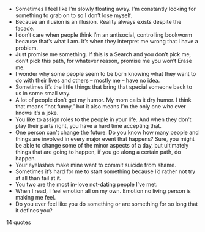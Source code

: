  - Sometimes I feel like I’m slowly floating away. I’m constantly looking for something to grab on to so I don’t lose myself.
 - Because an illusion is an illusion. Reality always exists despite the facade.
 - I don’t care when people think I’m an antisocial, controlling bookworm because that’s what I am. It’s when they interpret me wrong that I have a problem.
 - Just promise me something. If this is a Search and you don’t pick me, don’t pick this path, for whatever reason, promise me you won’t Erase me.
 - I wonder why some people seem to be born knowing what they want to do with their lives and others – mostly me – have no idea.
 - Sometimes it’s the little things that bring that special someone back to us in some small way.
 - A lot of people don’t get my humor. My mom calls it dry humor. I think that means “not funny,” but it also means I’m the only one who ever knows it’s a joke.
 - You like to assign roles to the people in your life. And when they don’t play their parts right, you have a hard time accepting that.
 - One person can’t change the future. Do you know how many people and things are involved in every major event that happens? Sure, you might be able to change some of the minor aspects of a day, but ultimately things that are going to happen, if you go along a certain path, do happen.
 - Your eyelashes make mine want to commit suicide from shame.
 - Sometimes it’s hard for me to start something because I’d rather not try at all than fail at it.
 - You two are the most in-love not-dating people I’ve met.
 - When I read, I feel emotion all on my own. Emotion no living person is making me feel.
 - Do you ever feel like you do something or are something for so long that it defines you?

14 quotes
